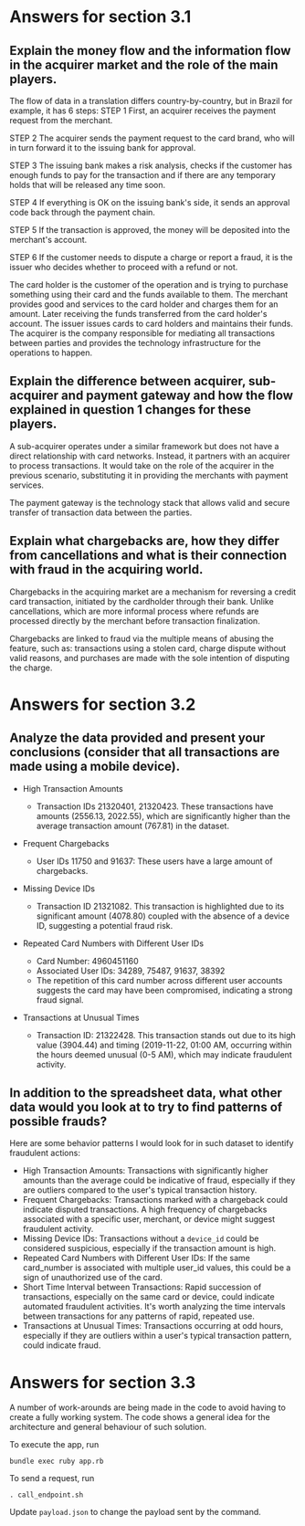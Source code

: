 # Answers for section 3.1

## Explain the money flow and the information flow in the acquirer market and the role of the main players.

The flow of data in a translation differs country-by-country, but in Brazil for example, it has 6 steps:
STEP 1
First, an acquirer receives the payment request from the merchant.

STEP 2
The acquirer sends the payment request to the card brand, who will in turn forward it to the issuing bank for approval.

STEP 3
The issuing bank makes a risk analysis, checks if the customer has enough funds to pay for the transaction and if there are any temporary holds that will be released any time soon.

STEP 4
If everything is OK on the issuing bank's side, it sends an approval code back through the payment chain.

STEP 5
If the transaction is approved, the money will be deposited into the merchant's account.

STEP 6
If the customer needs to dispute a charge or report a fraud, it is the issuer who decides whether to proceed with a refund or not.

The card holder is the customer of the operation and is trying to purchase something using their card and the funds available to them.
The merchant provides good and services to the card holder and charges them for an amount. Later receiving the funds transferred from the card holder's account.
The issuer issues cards to card holders and maintains their funds.
The acquirer is the company responsible for mediating all transactions between parties and provides the technology infrastructure for the operations to happen.

## Explain the difference between acquirer, sub-acquirer and payment gateway and how the flow explained in question 1 changes for these players.

A sub-acquirer operates under a similar framework but does not have a direct relationship with card networks. Instead, it partners with an acquirer to process transactions. It  would take on the role of the acquirer in the previous scenario, substituting it in providing the merchants with payment services.

The payment gateway is the technology stack that allows valid and secure transfer of transaction data between the parties.

## Explain what chargebacks are, how they differ from cancellations and what is their connection with fraud in the acquiring world.

Chargebacks in the acquiring market are a mechanism for reversing a credit card transaction, initiated by the cardholder through their bank. Unlike cancellations, which are more informal process where refunds are processed directly by the merchant before transaction finalization.

Chargebacks are linked to fraud via the multiple means of abusing the feature, such as: transactions using a stolen card, charge dispute without valid reasons, and purchases are made with the sole intention of disputing the charge.

# Answers for section 3.2

## Analyze the data provided and present your conclusions (consider that all transactions are made using a mobile device).

- High Transaction Amounts
    - Transaction IDs 21320401, 21320423. These transactions have amounts (2556.13, 2022.55), which are significantly higher than the average transaction amount (767.81) in the dataset.

- Frequent Chargebacks
    - User IDs 11750 and 91637: These users have a large amount of chargebacks.

- Missing Device IDs
    - Transaction ID 21321082. This transaction is highlighted due to its significant amount (4078.80) coupled with the absence of a device ID, suggesting a potential fraud risk.

- Repeated Card Numbers with Different User IDs
    - Card Number: 4960451160
    - Associated User IDs: 34289, 75487, 91637, 38392
    - The repetition of this card number across different user accounts suggests the card may have been compromised, indicating a strong fraud signal.

- Transactions at Unusual Times
    - Transaction ID: 21322428. This transaction stands out due to its high value (3904.44) and timing (2019-11-22, 01:00 AM, occurring within the hours deemed unusual (0-5 AM), which may indicate fraudulent activity.

## In addition to the spreadsheet data, what other data would you look at to try to find patterns of possible frauds?

Here are some behavior patterns I would look for in such dataset to identify fraudulent actions:
- High Transaction Amounts: Transactions with significantly higher amounts than the average could be indicative of fraud, especially if they are outliers compared to the user's typical transaction history.
- Frequent Chargebacks: Transactions marked with a chargeback could indicate disputed transactions. A high frequency of chargebacks associated with a specific user, merchant, or device might suggest fraudulent activity.
- Missing Device IDs: Transactions without a `device_id` could be considered suspicious, especially if the transaction amount is high.
- Repeated Card Numbers with Different User IDs: If the same card_number is associated with multiple user_id values, this could be a sign of unauthorized use of the card.
- Short Time Interval between Transactions: Rapid succession of transactions, especially on the same card or device, could indicate automated fraudulent activities. It's worth analyzing the time intervals between transactions for any patterns of rapid, repeated use.
- Transactions at Unusual Times: Transactions occurring at odd hours, especially if they are outliers within a user's typical transaction pattern, could indicate fraud.

# Answers for section 3.3

A number of work-arounds are being made in the code to avoid having to create a fully working system.
The code shows a general idea for the architecture and general behaviour of such solution.

To execute the app, run
```
bundle exec ruby app.rb
```

To send a request, run
```
. call_endpoint.sh
```

Update `payload.json` to change the payload sent by the command.